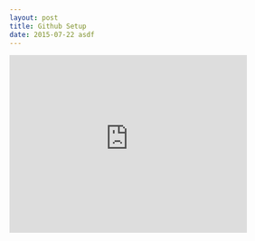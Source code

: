 ```yaml
---
layout: post
title: Github Setup
date: 2015-07-22 asdf
---
```

<iframe width="420" height="315" src="https://www.youtube.com/embed/YS9n0dCYAiU" frameborder="0" allowfullscreen></iframe>
